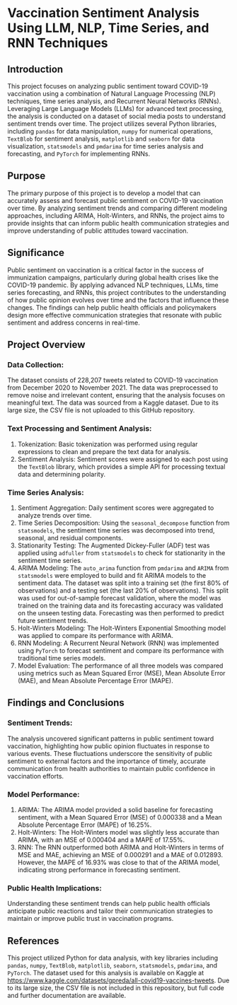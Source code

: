 # Vaccination Sentiment Analysis Using LLM, NLP, Time Series, and RNN Techniques

## Introduction
This project focuses on analyzing public sentiment toward COVID-19 vaccination using a combination of Natural Language Processing (NLP) techniques, time series analysis, and Recurrent Neural Networks (RNNs).  Leveraging Large Language Models (LLMs) for advanced text processing, the analysis is conducted on a dataset of social media posts to understand sentiment trends over time. The project utilizes several Python libraries, including `pandas` for data manipulation, `numpy` for numerical operations, `TextBlob` for sentiment analysis, `matplotlib` and `seaborn` for data visualization, `statsmodels` and `pmdarima` for time series analysis and forecasting, and `PyTorch` for implementing RNNs.

## Purpose
The primary purpose of this project is to develop a model that can accurately assess and forecast public sentiment on COVID-19 vaccination over time. By analyzing sentiment trends and comparing different modeling approaches, including ARIMA, Holt-Winters, and RNNs, the project aims to provide insights that can inform public health communication strategies and improve understanding of public attitudes toward vaccination.

## Significance
Public sentiment on vaccination is a critical factor in the success of immunization campaigns, particularly during global health crises like the COVID-19 pandemic. By applying advanced NLP techniques, LLMs, time series forecasting, and RNNs, this project contributes to the understanding of how public opinion evolves over time and the factors that influence these changes. The findings can help public health officials and policymakers design more effective communication strategies that resonate with public sentiment and address concerns in real-time.

## Project Overview
### Data Collection:
The dataset consists of 228,207 tweets related to COVID-19 vaccination from December 2020 to November 2021. The data was preprocessed to remove noise and irrelevant content, ensuring that the analysis focuses on meaningful text. The data was sourced from a Kaggle dataset. Due to its large size, the CSV file is not uploaded to this GitHub repository.

### Text Processing and Sentiment Analysis:
1. Tokenization: Basic tokenization was performed using regular expressions to clean and prepare the text data for analysis.
2. Sentiment Analysis: Sentiment scores were assigned to each post using the `TextBlob` library, which provides a simple API for processing textual data and determining polarity.

### Time Series Analysis:
1. Sentiment Aggregation: Daily sentiment scores were aggregated to analyze trends over time.
2. Time Series Decomposition: Using the `seasonal_decompose` function from `statsmodels`, the sentiment time series was decomposed into trend, seasonal, and residual components.
3. Stationarity Testing: The Augmented Dickey-Fuller (ADF) test was applied using `adfuller` from `statsmodels` to check for stationarity in the sentiment time series.
4. ARIMA Modeling: The `auto_arima` function from `pmdarima` and `ARIMA` from `statsmodels` were employed to build and fit ARIMA models to the sentiment data. The dataset was split into a training set (the first 80% of observations) and a testing set (the last 20% of observations). This split was used for out-of-sample forecast validation, where the model was trained on the training data and its forecasting accuracy was validated on the unseen testing data. Forecasting was then performed to predict future sentiment trends.
5. Holt-Winters Modeling: The Holt-Winters Exponential Smoothing model was applied to compare its performance with ARIMA.
6. RNN Modeling: A Recurrent Neural Network (RNN) was implemented using `PyTorch` to forecast sentiment and compare its performance with traditional time series models.
7. Model Evaluation: The performance of all three models was compared using metrics such as Mean Squared Error (MSE), Mean Absolute Error (MAE), and Mean Absolute Percentage Error (MAPE).

## Findings and Conclusions
### Sentiment Trends: 
The analysis uncovered significant patterns in public sentiment toward vaccination, highlighting how public opinion fluctuates in response to various events. These fluctuations underscore the sensitivity of public sentiment to external factors and the importance of timely, accurate communication from health authorities to maintain public confidence in vaccination efforts.

### Model Performance:
1. ARIMA: The ARIMA model provided a solid baseline for forecasting sentiment, with a Mean Squared Error (MSE) of 0.000338 and a Mean Absolute Percentage Error (MAPE) of 16.25%.
2. Holt-Winters: The Holt-Winters model was slightly less accurate than ARIMA, with an MSE of 0.000404 and a MAPE of 17.55%.
3. RNN: The RNN outperformed both ARIMA and Holt-Winters in terms of MSE and MAE, achieving an MSE of 0.000291 and a MAE of 0.012893. However, the MAPE of 16.93% was close to that of the ARIMA model, indicating strong performance in forecasting sentiment.

### Public Health Implications:
Understanding these sentiment trends can help public health officials anticipate public reactions and tailor their communication strategies to maintain or improve public trust in vaccination programs.

## References
This project utilized Python for data analysis, with key libraries including `pandas`, `numpy`, `TextBlob`, `matplotlib`, `seaborn`, `statsmodels`, `pmdarima`, and `PyTorch`. The dataset used for this analysis is available on Kaggle at https://www.kaggle.com/datasets/gpreda/all-covid19-vaccines-tweets. Due to its large size, the CSV file is not included in this repository, but full code and further documentation are available.
